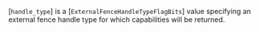 [`handle_type`] is a [`ExternalFenceHandleTypeFlagBits`] value
specifying an external fence handle type for which capabilities will be
returned.